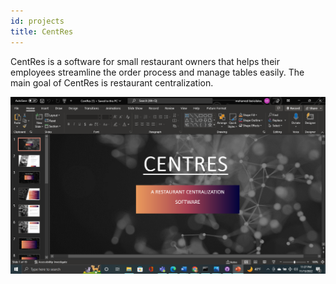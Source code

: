 ```yaml
---
id: projects
title: CentRes
---
```




CentRes is a software for small restaurant owners that helps their employees streamline the order process and manage tables easily. The main goal of CentRes is restaurant centralization. 




![Add alternate text for image](./assets/Project.png)
